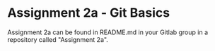 # Assignment 2a - Git Basics

Assignment 2a can be found in README.md in your Gitlab group in a repository called "Assignment 2a". 

